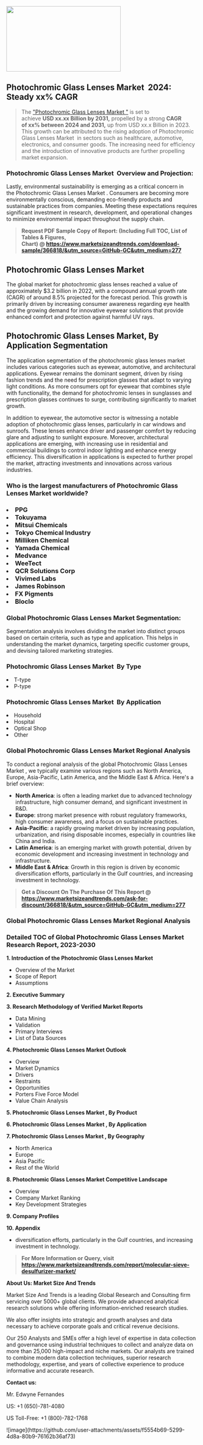 <p><img class="alignnone size-medium wp-image-20088" src="https://ffe5etoiles.com/wp-content/uploads/2024/12/MST1-300x171.png" alt="" width="300" height="171" /></p><h2 id="ember46" class="ember-view reader-text-block__heading-2">Photochromic Glass Lenses Market &nbsp;2024: Steady&nbsp;xx% CAGR</h2><blockquote id="ember47" class="ember-view reader-text-block__blockquote">The&nbsp;<a class="app-aware-link " href="https://www.marketsizeandtrends.com/download-sample/366818/&utm_source=GitHub-GC&utm_medium=277" target="_blank" data-test-app-aware-link="">"Photochromic Glass Lenses Market "</a>&nbsp;is set to achieve&nbsp;<strong>USD&nbsp;xx.xx&nbsp;Billion by 2031,</strong>&nbsp;propelled by a strong&nbsp;<strong>CAGR of&nbsp;xx% between 2024 and 2031,</strong>&nbsp;up from USD xx.x Billion in 2023. This growth can be attributed to the rising adoption of&nbsp;Photochromic Glass Lenses Market &nbsp;in sectors such as healthcare, automotive, electronics, and consumer goods. The increasing need for efficiency and the introduction of innovative products are further propelling market expansion.</blockquote><h3 id="ember48" class="ember-view reader-text-block__heading-3">Photochromic Glass Lenses Market &nbsp;Overview and Projection:</h3><p id="ember49" class="ember-view reader-text-block__paragraph">Lastly, environmental sustainability is emerging as a critical concern in the&nbsp;Photochromic Glass Lenses Market . Consumers are becoming more environmentally conscious, demanding eco-friendly products and sustainable practices from companies. Meeting these expectations requires significant investment in research, development, and operational changes to minimize environmental impact throughout the supply chain.</p><blockquote id="ember50" class="ember-view reader-text-block__blockquote"><strong>Request PDF Sample Copy of Report: (Including Full TOC, List of Tables &amp; Figures, Chart)&nbsp;@&nbsp;<strong><a href="https://www.marketsizeandtrends.com/download-sample/366818/&utm_source=GitHub-GC&utm_medium=277" target="_blank">https://www.marketsizeandtrends.com/download-sample/366818/&utm_source=GitHub-GC&utm_medium=277</a></strong></strong></blockquote><h3 class=""> <h2>Photochromic Glass Lenses Market</h2><p>The global market for photochromic glass lenses reached a value of approximately $3.2 billion in 2022, with a compound annual growth rate (CAGR) of around 8.5% projected for the forecast period. This growth is primarily driven by increasing consumer awareness regarding eye health and the growing demand for innovative eyewear solutions that provide enhanced comfort and protection against harmful UV rays.</p><h2>Photochromic Glass Lenses Market, By Application Segmentation</h2><p>The application segmentation of the photochromic glass lenses market includes various categories such as eyewear, automotive, and architectural applications. Eyewear remains the dominant segment, driven by rising fashion trends and the need for prescription glasses that adapt to varying light conditions. As more consumers opt for eyewear that combines style with functionality, the demand for photochromic lenses in sunglasses and prescription glasses continues to surge, contributing significantly to market growth.</p><p>In addition to eyewear, the automotive sector is witnessing a notable adoption of photochromic glass lenses, particularly in car windows and sunroofs. These lenses enhance driver and passenger comfort by reducing glare and adjusting to sunlight exposure. Moreover, architectural applications are emerging, with increasing use in residential and commercial buildings to control indoor lighting and enhance energy efficiency. This diversification in applications is expected to further propel the market, attracting investments and innovations across various industries.</p></h3><h3 id="" class="">Who is the largest manufacturers of&nbsp;Photochromic Glass Lenses Market  worldwide?</h3><h3 class=""></Li><Li>PPG</Li><Li> Tokuyama</Li><Li> Mitsui Chemicals</Li><Li> Tokyo Chemical Industry</Li><Li> Milliken Chemical</Li><Li> Yamada Chemical</Li><Li> Medvance</Li><Li> WeeTect</Li><Li> QCR Solutions Corp</Li><Li> Vivimed Labs</Li><Li> James Robinson</Li><Li> FX Pigments</Li><Li> Bloclo</h3><h3 id="ember53" class="ember-view reader-text-block__heading-3">Global&nbsp;Photochromic Glass Lenses Market  Segmentation:</h3><p id="ember54" class="ember-view reader-text-block__paragraph">Segmentation analysis involves dividing the market into distinct groups based on certain criteria, such as type and application. This helps in understanding the market dynamics, targeting specific customer groups, and devising tailored marketing strategies.</p><h3 id="" class="">Photochromic Glass Lenses Market &nbsp;By Type</h3><p></Li><Li>T-type</Li><Li> P-type</p><h3 id="" class="">Photochromic Glass Lenses Market &nbsp;By Application</h3><p class=""></Li><Li>Household</Li><Li> Hospital</Li><Li> Optical Shop</Li><Li> Other</p><h3 id="ember62" class="ember-view reader-text-block__heading-3">Global Photochromic Glass Lenses Market  Regional Analysis</h3><p id="ember63" class="ember-view reader-text-block__paragraph">To conduct a regional analysis of the global Photochromic Glass Lenses Market , we typically examine various regions such as North America, Europe, Asia-Pacific, Latin America, and the Middle East &amp; Africa. Here's a brief overview:</p><ul><li><strong>North America</strong>: is often a leading market due to advanced technology infrastructure, high consumer demand, and significant investment in R&amp;D.</li><li><strong>Europe</strong>: strong market presence with robust regulatory frameworks, high consumer awareness, and a focus on sustainable practices.</li><li><strong>Asia-Pacific</strong>: a rapidly growing market driven by increasing population, urbanization, and rising disposable incomes, especially in countries like China and India.</li><li><strong>Latin America</strong>: is an emerging market with growth potential, driven by economic development and increasing investment in technology and infrastructure.</li><li><strong>Middle East &amp; Africa</strong>: Growth in this region is driven by economic diversification efforts, particularly in the Gulf countries, and increasing investment in technology.</li></ul><blockquote id="ember61" class="ember-view reader-text-block__blockquote"><strong>Get a Discount On The Purchase Of This Report @ <strong><a href="https://html-cleaner.com/" target="">https://www.marketsizeandtrends.com/ask-for-discount/366818/&utm_source=GitHub-GC&utm_medium=277</a></strong></strong></blockquote><h3 id="ember62" class="ember-view reader-text-block__heading-3">Global Photochromic Glass Lenses Market  Regional Analysis</h3><h3 id="" class="">Detailed TOC of Global Photochromic Glass Lenses Market  Research Report, 2023-2030</h3><p id="" class=""><strong>1. Introduction of the Photochromic Glass Lenses Market </strong></p><ul><li>Overview of the Market</li><li>Scope of Report</li><li>Assumptions</li></ul><p id="" class=""><strong>2. Executive Summary</strong></p><p id="" class=""><strong>3. Research Methodology of Verified Market Reports</strong></p><ul><li>Data Mining</li><li>Validation</li><li>Primary Interviews</li><li>List of Data Sources</li></ul><p id="" class=""><strong>4. Photochromic Glass Lenses Market  Outlook</strong></p><ul><li>Overview</li><li>Market Dynamics</li><li>Drivers</li><li>Restraints</li><li>Opportunities</li><li>Porters Five Force Model</li><li>Value Chain Analysis</li></ul><p id="" class=""><strong>5. Photochromic Glass Lenses Market , By Product</strong></p><p id="" class=""><strong>6. Photochromic Glass Lenses Market , By Application</strong></p><p id="" class=""><strong>7. Photochromic Glass Lenses Market , By Geography</strong></p><ul><li>North America</li><li>Europe</li><li>Asia Pacific</li><li>Rest of the World</li></ul><p id="" class=""><strong>8. Photochromic Glass Lenses Market  Competitive Landscape</strong></p><ul><li>Overview</li><li>Company Market Ranking</li><li>Key Development Strategies</li></ul><p id="" class=""><strong>9. Company Profiles</strong></p><p id="" class=""><strong>10. Appendix</strong></p><ul><li>diversification efforts, particularly in the Gulf countries, and increasing investment in technology.</li></ul><blockquote id="ember65" class="ember-view reader-text-block__blockquote"><strong>For More Information or Query, visit <strong><strong><a href="https://html-cleaner.com/" target="">https://www.marketsizeandtrends.com/report/molecular-sieve-desulfurizer-market/</a></strong></strong></strong></blockquote><p id="" class=""><strong>About Us: Market Size And Trends</strong></p><p id="" class="">Market Size And Trends is a leading Global Research and Consulting firm servicing over 5000+ global clients. We provide advanced analytical research solutions while offering information-enriched research studies.</p><p id="" class="">We also offer insights into strategic and growth analyses and data necessary to achieve corporate goals and critical revenue decisions.</p><p id="" class="">Our 250 Analysts and SMEs offer a high level of expertise in data collection and governance using industrial techniques to collect and analyze data on more than 25,000 high-impact and niche markets. Our analysts are trained to combine modern data collection techniques, superior research methodology, expertise, and years of collective experience to produce informative and accurate research.</p><p id="" class=""><strong>Contact us:</strong></p><p id="" class="">Mr. Edwyne Fernandes</p><p id="" class="">US: +1 (650)-781-4080</p><p id="" class="">US Toll-Free: +1 (800)-782-1768</p>
![image](https://github.com/user-attachments/assets/f5554b69-5299-4d8a-80b9-76162b36af73)
